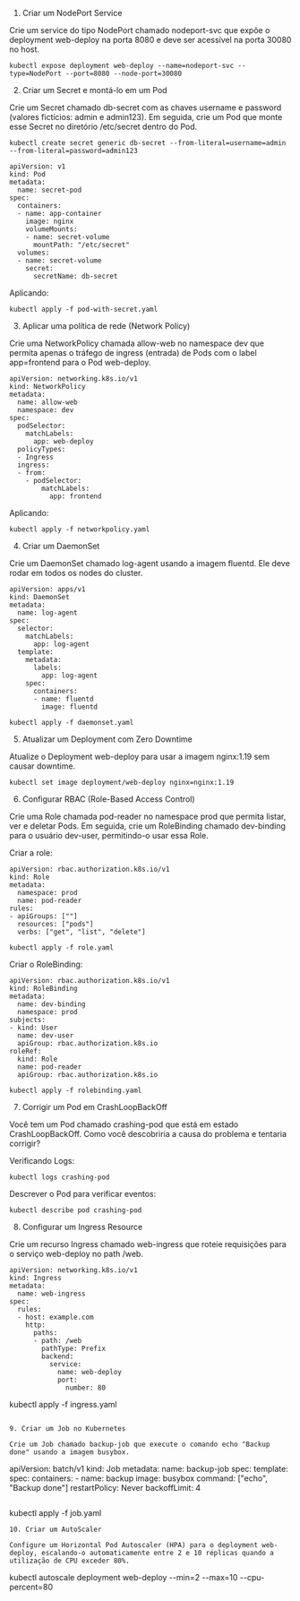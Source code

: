 1. Criar um NodePort Service

Crie um service do tipo NodePort chamado nodeport-svc que expõe o deployment web-deploy na porta 8080 e deve ser acessível na porta 30080 no host.

````
kubectl expose deployment web-deploy --name=nodeport-svc --type=NodePort --port=8080 --node-port=30080
````

2. Criar um Secret e montá-lo em um Pod

Crie um Secret chamado db-secret com as chaves username e password (valores fictícios: admin e admin123). Em seguida, crie um Pod que monte esse Secret no diretório /etc/secret dentro do Pod.

````
kubectl create secret generic db-secret --from-literal=username=admin --from-literal=password=admin123
````

````
apiVersion: v1
kind: Pod
metadata:
  name: secret-pod
spec:
  containers:
  - name: app-container
    image: nginx
    volumeMounts:
    - name: secret-volume
      mountPath: "/etc/secret"
  volumes:
  - name: secret-volume
    secret:
      secretName: db-secret

````

Aplicando:

````
kubectl apply -f pod-with-secret.yaml
````

3. Aplicar uma política de rede (Network Policy)

Crie uma NetworkPolicy chamada allow-web no namespace dev que permita apenas o tráfego de ingress (entrada) de Pods com o label app=frontend para o Pod web-deploy.

````
apiVersion: networking.k8s.io/v1
kind: NetworkPolicy
metadata:
  name: allow-web
  namespace: dev
spec:
  podSelector:
    matchLabels:
      app: web-deploy
  policyTypes:
  - Ingress
  ingress:
  - from:
    - podSelector:
        matchLabels:
          app: frontend

````

Aplicando:

````
kubectl apply -f networkpolicy.yaml

````

4. Criar um DaemonSet

Crie um DaemonSet chamado log-agent usando a imagem fluentd. Ele deve rodar em todos os nodes do cluster.

````
apiVersion: apps/v1
kind: DaemonSet
metadata:
  name: log-agent
spec:
  selector:
    matchLabels:
      app: log-agent
  template:
    metadata:
      labels:
        app: log-agent
    spec:
      containers:
      - name: fluentd
        image: fluentd

````

````
kubectl apply -f daemonset.yaml

````

5. Atualizar um Deployment com Zero Downtime

Atualize o Deployment web-deploy para usar a imagem nginx:1.19 sem causar downtime.

````
kubectl set image deployment/web-deploy nginx=nginx:1.19
````

6. Configurar RBAC (Role-Based Access Control)

Crie uma Role chamada pod-reader no namespace prod que permita listar, ver e deletar Pods. Em seguida, crie um RoleBinding chamado dev-binding para o usuário dev-user, permitindo-o usar essa Role.

Criar a role:
````
apiVersion: rbac.authorization.k8s.io/v1
kind: Role
metadata:
  namespace: prod
  name: pod-reader
rules:
- apiGroups: [""]
  resources: ["pods"]
  verbs: ["get", "list", "delete"]

````

````
kubectl apply -f role.yaml

````

Criar o RoleBinding:

````
apiVersion: rbac.authorization.k8s.io/v1
kind: RoleBinding
metadata:
  name: dev-binding
  namespace: prod
subjects:
- kind: User
  name: dev-user
  apiGroup: rbac.authorization.k8s.io
roleRef:
  kind: Role
  name: pod-reader
  apiGroup: rbac.authorization.k8s.io

````

````
kubectl apply -f rolebinding.yaml

````

7. Corrigir um Pod em CrashLoopBackOff

Você tem um Pod chamado crashing-pod que está em estado CrashLoopBackOff. Como você descobriria a causa do problema e tentaria corrigir?

Verificando Logs:
````
kubectl logs crashing-pod
````

Descrever o Pod para verificar eventos:
````
kubectl describe pod crashing-pod

````

8. Configurar um Ingress Resource

Crie um recurso Ingress chamado web-ingress que roteie requisições para o serviço web-deploy no path /web.

````
apiVersion: networking.k8s.io/v1
kind: Ingress
metadata:
  name: web-ingress
spec:
  rules:
  - host: example.com
    http:
      paths:
      - path: /web
        pathType: Prefix
        backend:
          service:
            name: web-deploy
            port:
              number: 80

````
kubectl apply -f ingress.yaml

````

9. Criar um Job no Kubernetes

Crie um Job chamado backup-job que execute o comando echo "Backup done" usando a imagem busybox.

````
apiVersion: batch/v1
kind: Job
metadata:
  name: backup-job
spec:
  template:
    spec:
      containers:
      - name: backup
        image: busybox
        command: ["echo", "Backup done"]
      restartPolicy: Never
  backoffLimit: 4

````

````
kubectl apply -f job.yaml

````
10. Criar um AutoScaler

Configure um Horizontal Pod Autoscaler (HPA) para o deployment web-deploy, escalando-o automaticamente entre 2 e 10 réplicas quando a utilização de CPU exceder 80%.

````
kubectl autoscale deployment web-deploy --min=2 --max=10 --cpu-percent=80

````